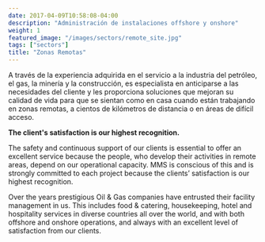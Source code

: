 ```yaml
---
date: 2017-04-09T10:58:08-04:00
description: "Administración de instalaciones offshore y onshore"
weight: 1
featured_image: "/images/sectors/remote_site.jpg"
tags: ["sectors"]
title: "Zonas Remotas"
---
```


A través de la experiencia adquirida en el servicio a la industria del petróleo, el gas, la minería y la construcción, es especialista en anticiparse a las necesidades del cliente y les proporciona soluciones que mejoran su calidad de vida para que se sientan como en casa cuando están trabajando en zonas remotas, a cientos de kilómetros de distancia o en áreas de difícil acceso.

**The client's satisfaction is our highest recognition.**

The safety and continuous support of our clients is essential to offer an excellent service because the people, who develop their activities in remote areas, depend on our operational capacity. MMS is conscious of this and is strongly committed to each project because the clients’ satisfaction is our highest recognition.


Over the years prestigious Oil & Gas companies have entrusted their facility management in us. This includes food & catering, housekeeping, hotel and hospitality services in diverse countries all over the world, and with both offshore and onshore operations, and always with an excellent level of satisfaction from our clients.

